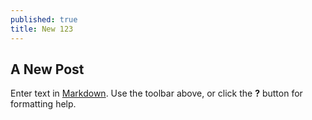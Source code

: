```yaml
---
published: true
title: New 123
---
```



## A New Post

Enter text in [Markdown](http://daringfireball.net/projects/markdown/). Use the toolbar above, or click the **?** button for formatting help.
